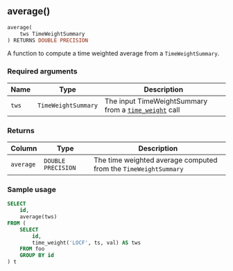 ## average()

```SQL
average(
    tws TimeWeightSummary
) RETURNS DOUBLE PRECISION
```

A function to compute a time weighted average from a `TimeWeightSummary`.

### Required arguments

|Name|Type|Description|
|---|---|---|
|`tws`|`TimeWeightSummary`|The input TimeWeightSummary from a [`time_weight`](/hyperfunctions/time-weighted-averages/time_weight/) call|

### Returns

|Column|Type|Description|
|---|---|---|
|`average`|`DOUBLE PRECISION`|The time weighted average computed from the `TimeWeightSummary`|

### Sample usage

```SQL
SELECT
    id,
    average(tws)
FROM (
    SELECT
        id,
        time_weight('LOCF', ts, val) AS tws
    FROM foo
    GROUP BY id
) t
```

